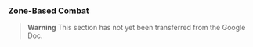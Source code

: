 ### Zone-Based Combat

> **Warning**
> This section has not yet been transferred from the Google Doc.
